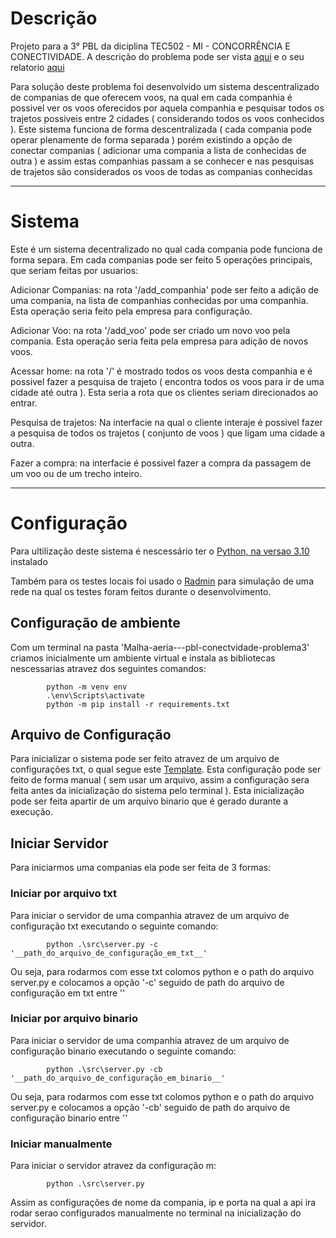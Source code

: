 # Descrição #
Projeto para a 3° PBL da diciplina TEC502 - MI - CONCORRÊNCIA E CONECTIVIDADE. A descrição do problema pode ser vista [aqui]() e o seu relatorio [aqui]()

Para solução deste problema foi desenvolvido um sistema descentralizado de companias de que oferecem voos, na qual em cada companhia é possivel ver os voos oferecidos por aquela companhia e pesquisar todos os trajetos possiveis entre 2 cidades ( considerando todos os voos conhecidos ). 
Este sistema funciona de forma descentralizada ( cada compania pode operar plenamente de forma separada ) porém existindo a opção de conectar companias ( adicionar uma compania a lista de conhecidas de outra ) e assim estas companhias passam a se conhecer e nas pesquisas de trajetos são considerados os voos de todas as companias conhecidas

---

# Sistema #

Este é um sistema decentralizado no qual cada compania pode funciona de forma separa. Em cada companias pode ser feito 5 operações principais, que seriam feitas por usuarios:

Adicionar Companias: na rota '/add_companhia' pode ser feito a adição de uma compania, na lista de companhias conhecidas por uma companhia. Esta operação seria feito pela empresa para configuração.

Adicionar Voo: na rota '/add_voo' pode ser criado um novo voo pela compania. Esta operação seria feita pela empresa para adição de novos voos.

Acessar home: na rota '/' é mostrado todos os voos desta companhia e é possivel fazer a pesquisa de trajeto ( encontra todos os voos para ir de uma cidade até outra ). Esta seria a rota que os clientes seriam direcionados ao entrar.

Pesquisa de trajetos: Na interfacie na qual o cliente interaje é possivel fazer a pesquisa de todos os trajetos ( conjunto de voos ) que ligam uma cidade a outra.

Fazer a compra: na interfacie é possivel fazer a compra da passagem de um voo ou de um trecho inteiro.

---

# Configuração #

Para ultilização deste sistema é nescessário ter o [Python, na versao 3.10](https://www.python.org/) instalado

Também para os testes locais foi usado o [Radmin](https://www.radmin-vpn.com/br/) para simulação de uma rede na qual os testes foram feitos durante o desenvolvimento.

## Configuração de ambiente ##

Com um terminal na pasta 'Malha-aeria---pbl-conectvidade-problema3' criamos inicialmente um ambiente virtual e instala as bibliotecas nescessarias atravez dos seguintes comandos:

			python -m venv env
			.\env\Scripts\activate
			python -m pip install -r requirements.txt

## Arquivo de Configuração ##

Para inicializar o sistema pode ser feito atravez de um arquivo de configurações txt, o qual segue este [Template](https://github.com/denielfer/Malha-aeria---pbl-conectvidade-problema3/blob/main/src/arquivos_de_configura%C3%A7%C3%B5es_txt/template.txt). 
Esta configuração pode ser feito de forma manual ( sem usar um arquivo, assim a configuração sera feita antes da inicialização do sistema pelo terminal ).
Esta inicialização pode ser feita apartir de um arquivo binario que é gerado durante a execução.

## Iniciar Servidor ##

Para iniciarmos uma companias ela pode ser feita de 3 formas:

### Iniciar por arquivo txt ###

Para iniciar o servidor de uma companhia atravez de um arquivo de configuração txt executando o seguinte comando:

			python .\src\server.py -c '__path_do_arquivo_de_configuração_em_txt__'

Ou seja, para rodarmos com esse txt colomos python e o path do arquivo server.py e colocamos a opção '-c' seguido de path do arquivo de configuração em txt entre ''

### Iniciar por arquivo binario ###

Para iniciar o servidor de uma companhia atravez de um arquivo de configuração binario executando o seguinte comando:

			python .\src\server.py -cb '__path_do_arquivo_de_configuração_em_binario__'

Ou seja, para rodarmos com esse txt colomos python e o path do arquivo server.py e colocamos a opção '-cb' seguido de path do arquivo de configuração binario entre ''

### Iniciar manualmente ###

Para iniciar o servidor atravez da configuração m:

			python .\src\server.py

Assim as configurações de nome da compania, ip e porta na qual a api ira rodar serao configurados manualmente no terminal na inicialização do servidor.